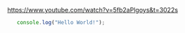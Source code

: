 <https://www.youtube.com/watch?v=5fb2aPlgoys&t=3022s>


```javascript run
   console.log("Hello World!"); 
```

	











